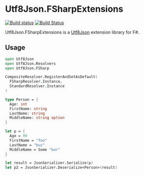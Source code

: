 # Utf8Json.FSharpExtensions

[![Build status](https://ci.appveyor.com/api/projects/status/ng1hco02vd52362u/branch/master?svg=true)](https://ci.appveyor.com/project/pocketberserker/utf8json-fsharpextensions/branch/master)
[![Build Status](https://travis-ci.org/pocketberserker/Utf8Json.FSharpExtensions.svg?branch=enable-ci)](https://travis-ci.org/pocketberserker/Utf8Json.FSharpExtensions)

Utf8Json.FSharpExtensions is a [Utf8Json](https://github.com/neuecc/Utf8Json) extension library for F#.

## Usage

```fsharp
open Utf8Json
open Utf8Json.Resolvers
open Utf8Json.FSharp

CompositeResolver.RegisterAndSetAsDefault(
  FSharpResolver.Instance,
  StandardResolver.Instance
)

type Person = {
  Age: int
  FirstName: string
  LastName: string
  MiddleName: string option
}

let p = {
  Age = 99
  FirstName = "foo"
  LastName = "buz"
  MiddleName = Some "bar"
}

let result = JsonSerializer.Serialize(p)
let p2 = JsonSerializer.Deserialize<Person>(result)
```

